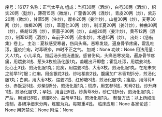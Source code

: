 序号：16177
名称：正气太平丸
组成：当归30两（酒炒），白芍30两（酒炒），枳实20两（麸炒），薄荷15两（微焙），广藿香30两（酒炒），青皮20两（炒），紫苏20两（微炒），甘草5两（生炒），厚朴20两（姜汁炒），山楂30两（炒），麦芽30两（炒），槟榔20两（炒），草蔻仁30两（炒），制半夏20两（姜汁炒），神曲30两（炒），柴胡12两（炒），莱菔子30两（炒），山栀20两（姜汁炒），黄芩12两（酒炒），制军12两（酒炒），车前子20两（盐水炒），木通15两（炒）。
出处：《慈航集》卷上。
主治：夏秋感受寒暑，伤风头痛，恶寒发烧，遍身骨节疼痛，霍乱吐泻，瘟疫疟痢，时毒斑疹，四时不正之气。
加减：None
功效：None
用法用量：大人1丸，小儿半丸，照后汤头煎汤送服。感冒伤风，头痛恶寒发烧，遍身骨节疼痛，用煨姜3钱、葱头3枚煎汤化服1丸，盖暖出汗即愈；霍乱吐泻，用煨姜3钱、灶心土3钱、煎汤化服1丸；疟疾，用煨姜3钱、大枣3枚，煎汤化服1丸，在疟未来之前早1时服；红痢，用金银花3钱、炒地榆炭2钱，腹痛加广木香1钱5分，煎汤化服1丸；白痢，用大枣3枚、煨姜2钱、红砂糖3钱，煎汤化服1丸；瘟疫，用薄荷8分、赤饭豆5钱、炒柴胡5分，煎汤化服1丸；斑疹，用玄参5钱，知母2钱，炒升麻1钱，煎汤化服1丸；孕妇，用当归5钱，炒黄芩8分，砂仁1钱5分，煎汤化服1丸；产后，用当归8钱，炮姜8分，益母草3钱，煎汤化服1丸。
制备方法：以上药如法炮制，各研净细末分两，炼蜜为丸，每颗重4钱。
临床应用：None
各家论述：None
用药禁忌：None
附注：None
